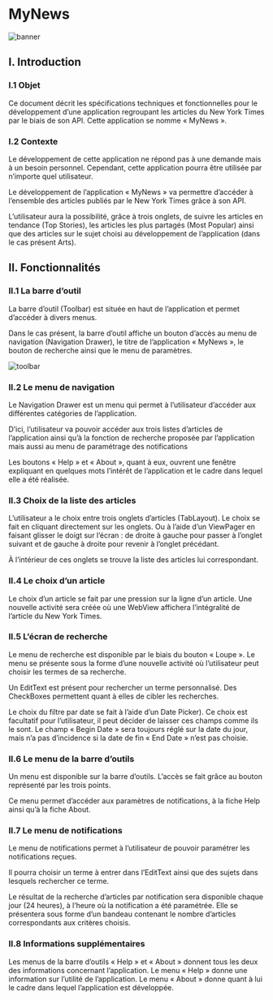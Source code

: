 # MyNews

![banner](https://i.goopics.net/9Oaky.png)

## I. Introduction
### I.1 Objet
Ce document décrit les spécifications techniques et fonctionnelles pour le développement d’une application regroupant les articles du New York Times par le biais de son API. Cette application se nomme « MyNews ».

### I.2 Contexte
Le développement de cette application ne répond pas à une demande mais à un besoin personnel. Cependant, cette application pourra être utilisée par n’importe quel utilisateur.

Le développement de l’application « MyNews » va permettre d’accéder à l’ensemble des articles publiés par le New York Times grâce à son API.

L’utilisateur aura la possibilité, grâce à trois onglets, de suivre les articles en tendance (Top Stories), les articles les plus partagés (Most Popular) ainsi que des articles sur le sujet choisi au développement de l’application (dans le cas présent Arts).

## II. Fonctionnalités
### II.1 La barre d’outil
La barre d’outil (Toolbar) est située en haut de l’application et permet d’accéder à divers menus.

Dans le cas présent, la barre d’outil affiche un bouton d’accès au menu de navigation (Navigation Drawer), le titre de l’application « MyNews », le bouton de recherche ainsi que le menu de paramètres.

![toolbar](https://i.goopics.net/2Op1N.png)

### II.2 Le menu de navigation
Le Navigation Drawer est un menu qui permet à l’utilisateur d’accéder aux différentes catégories de l’application.

D’ici, l’utilisateur va pouvoir accéder aux trois listes d’articles de l’application ainsi qu’à la fonction de recherche proposée par l’application mais aussi au menu de paramétrage des notifications

Les boutons « Help » et « About », quant à eux, ouvrent une fenêtre expliquant en quelques mots l’intérêt de l’application et le cadre dans lequel elle a été réalisée.

### II.3 Choix de la liste des articles
L’utilisateur a le choix entre trois onglets d’articles (TabLayout). Le choix se fait en cliquant directement sur les onglets. Ou à l’aide d’un ViewPager en faisant glisser le doigt sur l’écran : de droite à gauche pour passer à l’onglet suivant et de gauche à droite pour revenir à l’onglet précédant.

À l’intérieur de ces onglets se trouve la liste des articles lui correspondant.

### II.4 Le choix d’un article
Le choix d’un article se fait par une pression sur la ligne d’un article. Une nouvelle activité sera créée où une WebView affichera l’intégralité de l’article du New York Times.

### II.5 L’écran de recherche
Le menu de recherche est disponible par le biais du bouton « Loupe ». Le menu se présente sous la forme d’une nouvelle activité où l’utilisateur peut choisir les termes de sa recherche.

Un EditText est présent pour rechercher un terme personnalisé. Des CheckBoxes permettent quant à elles de cibler les recherches.

Le choix du filtre par date se fait à l’aide d’un Date Picker). Ce choix est facultatif pour l’utilisateur, il peut décider de laisser ces champs comme ils le sont. Le champ « Begin Date » sera toujours réglé sur la date du jour, mais n’a pas d’incidence si la date de fin « End Date » n’est pas choisie.

### II.6 Le menu de la barre d’outils
Un menu est disponible sur la barre d’outils. L’accès se fait grâce au bouton représenté par les trois points.

Ce menu permet d’accéder aux paramètres de notifications, à la fiche Help ainsi qu’à la fiche About.

### II.7 Le menu de notifications
Le menu de notifications permet à l’utilisateur de pouvoir paramétrer les notifications reçues.

Il pourra choisir un terme à entrer dans l’EditText ainsi que des sujets dans lesquels rechercher ce terme.

Le résultat de la recherche d’articles par notification sera disponible chaque jour (24 heures), à l’heure où la notification a été paramétrée. Elle se présentera sous forme d’un bandeau contenant le nombre d’articles correspondants aux critères choisis.

### II.8 Informations supplémentaires
Les menus de la barre d’outils « Help » et « About » donnent tous les deux des informations concernant l’application. Le menu « Help » donne une information sur l’utilité de l’application. Le menu « About » donne quant à lui le cadre dans lequel l’application est développée.

